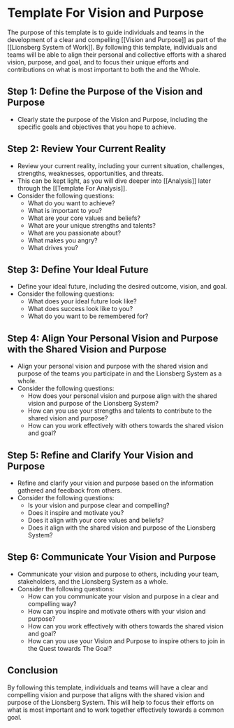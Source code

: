 # Template For Vision and Purpose

The purpose of this template is to guide individuals and teams in the development of a clear and compelling [[Vision and Purpose]] as part of the [[Lionsberg System of Work]]. By following this template, individuals and teams will be able to align their personal and collective efforts with a shared vision, purpose, and goal, and to focus their unique efforts and contributions on what is most important to both the and the Whole. 

## Step 1: Define the Purpose of the Vision and Purpose

-   Clearly state the purpose of the Vision and Purpose, including the specific goals and objectives that you hope to achieve.

## Step 2: Review Your Current Reality

-   Review your current reality, including your current situation, challenges, strengths, weaknesses, opportunities, and threats.
-  This can be kept light, as you will dive deeper into [[Analysis]] later through the [[Template For Analysis]]. 
-   Consider the following questions:
    -   What do you want to achieve?
    -   What is important to you?
    -   What are your core values and beliefs?
    -   What are your unique strengths and talents? 
    -   What are you passionate about? 
    -   What makes you angry?  
    -   What drives you? 

## Step 3: Define Your Ideal Future

-   Define your ideal future, including the desired outcome, vision, and goal.
-   Consider the following questions:
    -   What does your ideal future look like?
    -   What does success look like to you?
    -   What do you want to be remembered for? 

## Step 4: Align Your Personal Vision and Purpose with the Shared Vision and Purpose

-   Align your personal vision and purpose with the shared vision and purpose of the teams you participate in and the Lionsberg System as a whole.
-   Consider the following questions:
    -   How does your personal vision and purpose align with the shared vision and purpose of the Lionsberg System?
    -   How can you use your strengths and talents to contribute to the shared vision and purpose?
    -   How can you work effectively with others towards the shared vision and goal?

## Step 5: Refine and Clarify Your Vision and Purpose

-   Refine and clarify your vision and purpose based on the information gathered and feedback from others.
-   Consider the following questions:
    -   Is your vision and purpose clear and compelling?
    -   Does it inspire and motivate you?
    -   Does it align with your core values and beliefs?
    -   Does it align with the shared vision and purpose of the Lionsberg System?

## Step 6: Communicate Your Vision and Purpose

-   Communicate your vision and purpose to others, including your team, stakeholders, and the Lionsberg System as a whole.
-   Consider the following questions:
    -   How can you communicate your vision and purpose in a clear and compelling way?
    -   How can you inspire and motivate others with your vision and purpose?
    -   How can you work effectively with others towards the shared vision and goal? 
    -   How can you use your Vision and Purpose to inspire others to join in the Quest towards The Goal? 

## Conclusion

By following this template, individuals and teams will have a clear and compelling vision and purpose that aligns with the shared vision and purpose of the Lionsberg System. This will help to focus their efforts on what is most important and to work together effectively towards a common goal.